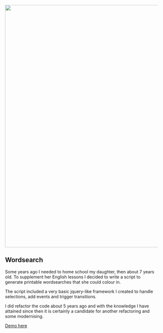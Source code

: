 <img src='./images/header.jpg' width='800'/>

## Wordsearch
Some years ago I needed to home school my daughter, then about 7 years old. To supplement her English lessons I decided to write a script to generate printable wordsearches that she could colour in.

The script included a very basic jquery-like framework I created to handle selections, add events and trigger transitions.

I did refactor the code about 5 years ago and with the knowledge I have attained since then it is certainly a candidate for another refactoring and some modernising.

[Demo here](https://rpgdigital.co.uk/development/wordsearch/index.html)

